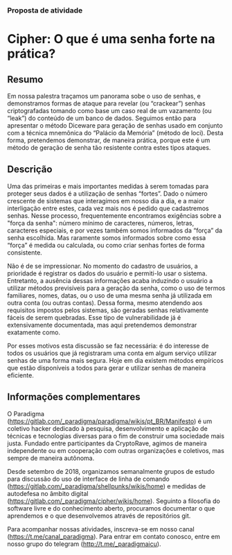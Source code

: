 ### Proposta de atividade
# Cipher: O que é uma senha forte na prática?

## Resumo

Em nossa palestra traçamos um panorama sobe o uso de senhas, e demonstramos formas de ataque para revelar (ou “crackear”) senhas criptografadas tomando como base um caso real de um vazamento (ou “leak”) do conteúdo de um banco de dados. Seguimos então para apresentar o método Diceware para geração de senhas usado em conjunto com a técnica mnemônica do “Palácio da Memória” (método de loci). Desta forma, pretendemos demonstrar, de maneira prática, porque este é um método de geração de senha tão resistente contra estes tipos ataques.

## Descrição

Uma das primeiras e mais importantes medidas à serem tomadas para proteger seus dados é a utilização de senhas “fortes”. Dado o número crescente de sistemas que interagimos em nosso dia a dia, e a maior interligação entre estes, cada vez mais nos é pedido que cadastremos senhas. Nesse processo, frequentemente encontramos exigências sobre a "força da senha": número mínimo de caracteres, números, letras, caracteres especiais, e por vezes também somos informados da “força” da senha escolhida. Mas raramente somos informados sobre como essa “força” é medida ou calculada, ou como criar senhas fortes de forma consistente.

Não é de se impressionar. No momento do cadastro de usuários, a prioridade é registrar os dados do usuário e permiti-lo usar o sistema. Entretanto, a ausência dessas informações acaba induzindo o usuário a utilizar métodos previsíveis para a geração da senha, como o uso de termos familiares, nomes, datas, ou o uso de uma mesma senha já utilizada em outra conta (ou outras contas). Dessa forma, mesmo atendendo aos requisitos impostos pelos sistemas, são geradas senhas relativamente fáceis de serem quebradas. Esse tipo de vulnerabilidade já é extensivamente documentada, mas aqui pretendemos demonstrar exatamente como.

Por esses motivos esta discussão se faz necessária: é do interesse de todos os usuários que já registraram uma conta em algum serviço utilizar senhas de uma forma mais segura. Hoje em dia existem métodos empíricos que estão disponíveis a todos para gerar e utilizar senhas de maneira eficiente.

## Informações complementares

O Paradigma (https://gitlab.com/_paradigma/paradigma/wikis/pt_BR/Manifesto) é um coletivo hacker dedicado à pesquisa, desenvolvimento e aplicação de técnicas e tecnologias diversas para o fim de construir uma sociedade mais justa. Fundado entre participantes da CryptoRave, agimos de maneira independente ou em cooperação com outras organizações e coletivos, mas sempre de maneira autônoma.

Desde setembro de 2018, organizamos semanalmente grupos de estudo para discussão do uso de interface de linha de comando (https://gitlab.com/_paradigma/shellpunks/wikis/home) e  medidas de autodefesa no âmbito digital (https://gitlab.com/_paradigma/cipher/wikis/home). Seguinto a filosofia do software livre e do conhecimento aberto, procuramos documentar o que aprendemos e o que desenvolvemos através de repositórios git.

Para acompanhar nossas atividades, inscreva-se em nosso canal (https://t.me/canal_paradigma). Para entrar em contato conosco, entre em nosso grupo do telegram (http://t.me/_paradigmaicu).
